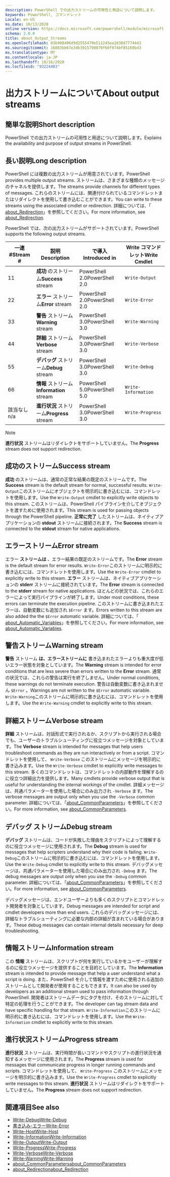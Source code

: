 ```yaml
---
description: PowerShell での出力ストリームの可用性と用途について説明します。
keywords: PowerShell, コマンドレット
Locale: en-US
ms.date: 10/13/2020
online version: https://docs.microsoft.com/powershell/module/microsoft.powershell.core/about/about_output_streams?view=powershell-7.1&WT.mc_id=ps-gethelp
schema: 2.0.0
title: about_Output_Streams
ms.openlocfilehash: 03b908406d9d2555479e511245ea1838d7774443
ms.sourcegitcommit: 16883bb67e34b3915798070f60f974bf85160bd3
ms.translationtype: MT
ms.contentlocale: ja-JP
ms.lasthandoff: 10/16/2020
ms.locfileid: "93224483"
---
```

# <a name="about-output-streams"></a><span data-ttu-id="a36ac-104">出力ストリームについて</span><span class="sxs-lookup"><span data-stu-id="a36ac-104">About output streams</span></span>

## <a name="short-description"></a><span data-ttu-id="a36ac-105">簡単な説明</span><span class="sxs-lookup"><span data-stu-id="a36ac-105">Short description</span></span>
<span data-ttu-id="a36ac-106">PowerShell での出力ストリームの可用性と用途について説明します。</span><span class="sxs-lookup"><span data-stu-id="a36ac-106">Explains the availability and purpose of output streams in PowerShell.</span></span>

## <a name="long-description"></a><span data-ttu-id="a36ac-107">長い説明</span><span class="sxs-lookup"><span data-stu-id="a36ac-107">Long description</span></span>

<span data-ttu-id="a36ac-108">PowerShell には複数の出力ストリームが用意されています。</span><span class="sxs-lookup"><span data-stu-id="a36ac-108">PowerShell provides multiple output streams.</span></span> <span data-ttu-id="a36ac-109">ストリームは、さまざまな種類のメッセージのチャネルを提供します。</span><span class="sxs-lookup"><span data-stu-id="a36ac-109">The streams provide channels for different types of messages.</span></span> <span data-ttu-id="a36ac-110">これらのストリームには、関連付けられているコマンドレットまたはリダイレクトを使用して書き込むことができます。</span><span class="sxs-lookup"><span data-stu-id="a36ac-110">You can write to these streams using the associated cmdlet or redirection.</span></span> <span data-ttu-id="a36ac-111">詳細については、「 [about_Redirection](about_Redirection.md)」を参照してください。</span><span class="sxs-lookup"><span data-stu-id="a36ac-111">For more information, see [about_Redirection](about_Redirection.md).</span></span>

<span data-ttu-id="a36ac-112">PowerShell では、次の出力ストリームがサポートされています。</span><span class="sxs-lookup"><span data-stu-id="a36ac-112">PowerShell supports the following output streams.</span></span>

| <span data-ttu-id="a36ac-113">一連#</span><span class="sxs-lookup"><span data-stu-id="a36ac-113">Stream #</span></span> |      <span data-ttu-id="a36ac-114">説明</span><span class="sxs-lookup"><span data-stu-id="a36ac-114">Description</span></span>       | <span data-ttu-id="a36ac-115">で導入</span><span class="sxs-lookup"><span data-stu-id="a36ac-115">Introduced in</span></span>  |    <span data-ttu-id="a36ac-116">Write コマンドレット</span><span class="sxs-lookup"><span data-stu-id="a36ac-116">Write Cmdlet</span></span>     |
| -------- | ---------------------- | -------------- | ------------------- |
| <span data-ttu-id="a36ac-117">1</span><span class="sxs-lookup"><span data-stu-id="a36ac-117">1</span></span>        | <span data-ttu-id="a36ac-118">**成功** のストリーム</span><span class="sxs-lookup"><span data-stu-id="a36ac-118">**Success** stream</span></span>     | <span data-ttu-id="a36ac-119">PowerShell 2.0</span><span class="sxs-lookup"><span data-stu-id="a36ac-119">PowerShell 2.0</span></span> | `Write-Output`      |
| <span data-ttu-id="a36ac-120">2</span><span class="sxs-lookup"><span data-stu-id="a36ac-120">2</span></span>        | <span data-ttu-id="a36ac-121">**エラー** ストリーム</span><span class="sxs-lookup"><span data-stu-id="a36ac-121">**Error** stream</span></span>       | <span data-ttu-id="a36ac-122">PowerShell 2.0</span><span class="sxs-lookup"><span data-stu-id="a36ac-122">PowerShell 2.0</span></span> | `Write-Error`       |
| <span data-ttu-id="a36ac-123">3</span><span class="sxs-lookup"><span data-stu-id="a36ac-123">3</span></span>        | <span data-ttu-id="a36ac-124">**警告** ストリーム</span><span class="sxs-lookup"><span data-stu-id="a36ac-124">**Warning** stream</span></span>     | <span data-ttu-id="a36ac-125">PowerShell 3.0</span><span class="sxs-lookup"><span data-stu-id="a36ac-125">PowerShell 3.0</span></span> | `Write-Warning`     |
| <span data-ttu-id="a36ac-126">4</span><span class="sxs-lookup"><span data-stu-id="a36ac-126">4</span></span>        | <span data-ttu-id="a36ac-127">**詳細** ストリーム</span><span class="sxs-lookup"><span data-stu-id="a36ac-127">**Verbose** stream</span></span>     | <span data-ttu-id="a36ac-128">PowerShell 3.0</span><span class="sxs-lookup"><span data-stu-id="a36ac-128">PowerShell 3.0</span></span> | `Write-Verbose`     |
| <span data-ttu-id="a36ac-129">5</span><span class="sxs-lookup"><span data-stu-id="a36ac-129">5</span></span>        | <span data-ttu-id="a36ac-130">**デバッグ** ストリーム</span><span class="sxs-lookup"><span data-stu-id="a36ac-130">**Debug** stream</span></span>       | <span data-ttu-id="a36ac-131">PowerShell 3.0</span><span class="sxs-lookup"><span data-stu-id="a36ac-131">PowerShell 3.0</span></span> | `Write-Debug`       |
| <span data-ttu-id="a36ac-132">6</span><span class="sxs-lookup"><span data-stu-id="a36ac-132">6</span></span>        | <span data-ttu-id="a36ac-133">**情報** ストリーム</span><span class="sxs-lookup"><span data-stu-id="a36ac-133">**Information** stream</span></span> | <span data-ttu-id="a36ac-134">PowerShell 5.0</span><span class="sxs-lookup"><span data-stu-id="a36ac-134">PowerShell 5.0</span></span> | `Write-Information` |
| <span data-ttu-id="a36ac-135">該当なし</span><span class="sxs-lookup"><span data-stu-id="a36ac-135">n/a</span></span>      | <span data-ttu-id="a36ac-136">**進行状況** ストリーム</span><span class="sxs-lookup"><span data-stu-id="a36ac-136">**Progress** stream</span></span>    | <span data-ttu-id="a36ac-137">PowerShell 3.0</span><span class="sxs-lookup"><span data-stu-id="a36ac-137">PowerShell 3.0</span></span> | `Write-Progress`    |

> [!NOTE]
> <span data-ttu-id="a36ac-138">**進行状況** ストリームはリダイレクトをサポートしていません。</span><span class="sxs-lookup"><span data-stu-id="a36ac-138">The **Progress** stream does not support redirection.</span></span>

## <a name="success-stream"></a><span data-ttu-id="a36ac-139">成功のストリーム</span><span class="sxs-lookup"><span data-stu-id="a36ac-139">Success stream</span></span>

<span data-ttu-id="a36ac-140">**成功** のストリームは、通常の正常な結果の既定のストリームです。</span><span class="sxs-lookup"><span data-stu-id="a36ac-140">The **Success** stream is the default stream for normal, successful results.</span></span>
<span data-ttu-id="a36ac-141">`Write-Output`このストリームにオブジェクトを明示的に書き込むには、コマンドレットを使用します。</span><span class="sxs-lookup"><span data-stu-id="a36ac-141">Use the `Write-Output` cmdlet to explicitly write objects to this stream.</span></span> <span data-ttu-id="a36ac-142">このストリームは、PowerShell パイプラインを介してオブジェクトを渡すために使用されます。</span><span class="sxs-lookup"><span data-stu-id="a36ac-142">This stream is used for passing objects through the PowerShell pipeline.</span></span> <span data-ttu-id="a36ac-143">**正常に完了** したストリームは、ネイティブアプリケーションの **stdout** ストリームに接続されます。</span><span class="sxs-lookup"><span data-stu-id="a36ac-143">The **Success** stream is connected to the **stdout** stream for native applications.</span></span>

## <a name="error-stream"></a><span data-ttu-id="a36ac-144">エラーストリーム</span><span class="sxs-lookup"><span data-stu-id="a36ac-144">Error stream</span></span>

<span data-ttu-id="a36ac-145">エラー **ストリームは** 、エラー結果の既定のストリームです。</span><span class="sxs-lookup"><span data-stu-id="a36ac-145">The **Error** stream is the default stream for error results.</span></span> <span data-ttu-id="a36ac-146">`Write-Error`このストリームに明示的に書き込むには、コマンドレットを使用します。</span><span class="sxs-lookup"><span data-stu-id="a36ac-146">Use the `Write-Error` cmdlet to explicitly write to this stream.</span></span> <span data-ttu-id="a36ac-147">**エラー** ストリームは、ネイティブアプリケーションの **stderr** ストリームに接続されています。</span><span class="sxs-lookup"><span data-stu-id="a36ac-147">The **Error** stream is connected to the **stderr** stream for native applications.</span></span> <span data-ttu-id="a36ac-148">ほとんどの状況では、これらのエラーによって実行パイプラインが終了します。</span><span class="sxs-lookup"><span data-stu-id="a36ac-148">Under most conditions, these errors can terminate the execution pipeline.</span></span> <span data-ttu-id="a36ac-149">このストリームに書き込まれたエラーは、自動変数にも追加され `$Error` ます。</span><span class="sxs-lookup"><span data-stu-id="a36ac-149">Errors written to this stream are also added the the `$Error` automatic variable.</span></span> <span data-ttu-id="a36ac-150">詳細については、「 [about_Automatic_Variables](about_Automatic_Variables.md)」を参照してください。</span><span class="sxs-lookup"><span data-stu-id="a36ac-150">For more information, see [about_Automatic_Variables](about_Automatic_Variables.md).</span></span>

## <a name="warning-stream"></a><span data-ttu-id="a36ac-151">警告ストリーム</span><span class="sxs-lookup"><span data-stu-id="a36ac-151">Warning stream</span></span>

<span data-ttu-id="a36ac-152">**警告** ストリーム **は、エラーストリームに** 書き込まれたエラーよりも重大度が低いエラー状態を対象としています。</span><span class="sxs-lookup"><span data-stu-id="a36ac-152">The **Warning** stream is intended for error conditions that are less severe than errors written to the **Error** stream.</span></span> <span data-ttu-id="a36ac-153">通常の状況では、これらの警告は実行を終了しません。</span><span class="sxs-lookup"><span data-stu-id="a36ac-153">Under normal conditions, these warnings do not terminate execution.</span></span> <span data-ttu-id="a36ac-154">警告は自動変数に書き込まれません `$Error` 。</span><span class="sxs-lookup"><span data-stu-id="a36ac-154">Warnings are not written to the `$Error` automatic variable.</span></span> <span data-ttu-id="a36ac-155">`Write-Warning`このストリームに明示的に書き込むには、コマンドレットを使用します。</span><span class="sxs-lookup"><span data-stu-id="a36ac-155">Use the `Write-Warning` cmdlet to explicitly write to this stream.</span></span>

## <a name="verbose-stream"></a><span data-ttu-id="a36ac-156">詳細ストリーム</span><span class="sxs-lookup"><span data-stu-id="a36ac-156">Verbose stream</span></span>

<span data-ttu-id="a36ac-157">**詳細** ストリームは、対話形式で実行されるか、スクリプトから実行される場合でも、ユーザーのトラブルシューティングに役立つメッセージを対象としています。</span><span class="sxs-lookup"><span data-stu-id="a36ac-157">The **Verbose** stream is intended for messages that help users troubleshoot commands as they are run interactively or from a script.</span></span> <span data-ttu-id="a36ac-158">コマンドレットを使用して、 `Write-Verbose` このストリームにメッセージを明示的に書き込みます。</span><span class="sxs-lookup"><span data-stu-id="a36ac-158">Use the `Write-Verbose` cmdlet to explicitly write messages to this stream.</span></span> <span data-ttu-id="a36ac-159">多くのコマンドレットは、コマンドレットの内部動作を理解するのに役立つ詳細出力を提供します。</span><span class="sxs-lookup"><span data-stu-id="a36ac-159">Many cmdlets provide verbose output that is useful for understanding the internal workings of the cmdlet.</span></span> <span data-ttu-id="a36ac-160">詳細メッセージは、共通パラメーターを使用した場合にのみ出力され `-Verbose` ます。</span><span class="sxs-lookup"><span data-stu-id="a36ac-160">The verbose messages are output only when you use the `-Verbose` common parameter.</span></span> <span data-ttu-id="a36ac-161">詳細については、「[about_CommonParameters](about_CommonParameters.md)」を参照してください。</span><span class="sxs-lookup"><span data-stu-id="a36ac-161">For more information, see [about_CommonParameters](about_CommonParameters.md).</span></span>

## <a name="debug-stream"></a><span data-ttu-id="a36ac-162">デバッグ ストリーム</span><span class="sxs-lookup"><span data-stu-id="a36ac-162">Debug stream</span></span>

<span data-ttu-id="a36ac-163">**デバッグ** ストリームは、コードが失敗した理由をスクリプトによって理解するのに役立つメッセージに使用されます。</span><span class="sxs-lookup"><span data-stu-id="a36ac-163">The **Debug** stream is used for messages that help scripters understand why their code is failing.</span></span> <span data-ttu-id="a36ac-164">`Write-Debug`このストリームに明示的に書き込むには、コマンドレットを使用します。</span><span class="sxs-lookup"><span data-stu-id="a36ac-164">Use the `Write-Debug` cmdlet to explicitly write to this stream.</span></span> <span data-ttu-id="a36ac-165">デバッグメッセージは、共通パラメーターを使用した場合にのみ出力され `-Debug` ます。</span><span class="sxs-lookup"><span data-stu-id="a36ac-165">The debug messages are output only when you use the `-Debug` common parameter.</span></span> <span data-ttu-id="a36ac-166">詳細については、「[about_CommonParameters](about_CommonParameters.md)」を参照してください。</span><span class="sxs-lookup"><span data-stu-id="a36ac-166">For more information, see [about_CommonParameters](about_CommonParameters.md).</span></span>

<span data-ttu-id="a36ac-167">デバッグメッセージは、エンドユーザーよりも多くのスクリプトとコマンドレット開発者を対象としています。</span><span class="sxs-lookup"><span data-stu-id="a36ac-167">Debug messages are intended for script and cmdlet developers more than end users.</span></span> <span data-ttu-id="a36ac-168">これらのデバッグメッセージには、詳細なトラブルシューティングに必要な内部の詳細が含まれている場合があります。</span><span class="sxs-lookup"><span data-stu-id="a36ac-168">These debug messages can contain internal details necessary for deep troubleshooting.</span></span>

## <a name="information-stream"></a><span data-ttu-id="a36ac-169">情報ストリーム</span><span class="sxs-lookup"><span data-stu-id="a36ac-169">Information stream</span></span>

<span data-ttu-id="a36ac-170">この **情報** ストリームは、スクリプトが何を実行しているかをユーザーが理解するのに役立つメッセージを提供することを目的としています。</span><span class="sxs-lookup"><span data-stu-id="a36ac-170">The **Information** stream is intended to provide message that help a user understand what a script is doing.</span></span> <span data-ttu-id="a36ac-171">また、PowerShell を介して情報を渡すために使用される追加のストリームとして開発者が使用することもできます。</span><span class="sxs-lookup"><span data-stu-id="a36ac-171">It can also be used by developers as an additional stream used to pass information through PowerShell.</span></span> <span data-ttu-id="a36ac-172">開発者はストリームデータにタグを付け、そのストリームに対して特定の処理を行うことができます。</span><span class="sxs-lookup"><span data-stu-id="a36ac-172">The developer can tag stream data and have specific handling for that stream.</span></span> <span data-ttu-id="a36ac-173">`Write-Information`このストリームに明示的に書き込むには、コマンドレットを使用します。</span><span class="sxs-lookup"><span data-stu-id="a36ac-173">Use the `Write-Information` cmdlet to explicitly write to this stream.</span></span>

## <a name="progress-stream"></a><span data-ttu-id="a36ac-174">進行状況ストリーム</span><span class="sxs-lookup"><span data-stu-id="a36ac-174">Progress stream</span></span>

<span data-ttu-id="a36ac-175">**進行状況** ストリームは、実行時間が長いコマンドやスクリプトの進行状況を通知するメッセージに使用されます。</span><span class="sxs-lookup"><span data-stu-id="a36ac-175">The **Progress** stream is used for messages that communicate progress in longer running commands and scripts.</span></span> <span data-ttu-id="a36ac-176">コマンドレットを使用して、 `Write-Progress` このストリームにメッセージを明示的に書き込みます。</span><span class="sxs-lookup"><span data-stu-id="a36ac-176">Use the `Write-Progress` cmdlet to explicitly write messages to this stream.</span></span> <span data-ttu-id="a36ac-177">**進行状況** ストリームはリダイレクトをサポートしていません。</span><span class="sxs-lookup"><span data-stu-id="a36ac-177">The **Progress** stream does not support redirection.</span></span>

## <a name="see-also"></a><span data-ttu-id="a36ac-178">関連項目</span><span class="sxs-lookup"><span data-stu-id="a36ac-178">See also</span></span>

- [<span data-ttu-id="a36ac-179">Write-Debug</span><span class="sxs-lookup"><span data-stu-id="a36ac-179">Write-Debug</span></span>](xref:Microsoft.PowerShell.Utility.Write-Debug)
- [<span data-ttu-id="a36ac-180">書き込み-エラー</span><span class="sxs-lookup"><span data-stu-id="a36ac-180">Write-Error</span></span>](xref:Microsoft.PowerShell.Utility.Write-Error)
- [<span data-ttu-id="a36ac-181">Write-Host</span><span class="sxs-lookup"><span data-stu-id="a36ac-181">Write-Host</span></span>](xref:Microsoft.PowerShell.Utility.Write-Host)
- [<span data-ttu-id="a36ac-182">Write-Information</span><span class="sxs-lookup"><span data-stu-id="a36ac-182">Write-Information</span></span>](xref:Microsoft.PowerShell.Utility.Write-Information)
- [<span data-ttu-id="a36ac-183">Write-Output</span><span class="sxs-lookup"><span data-stu-id="a36ac-183">Write-Output</span></span>](xref:Microsoft.PowerShell.Utility.Write-Output)
- [<span data-ttu-id="a36ac-184">Write-Progress</span><span class="sxs-lookup"><span data-stu-id="a36ac-184">Write-Progress</span></span>](xref:Microsoft.PowerShell.Utility.Write-Progress)
- [<span data-ttu-id="a36ac-185">Write-Verbose</span><span class="sxs-lookup"><span data-stu-id="a36ac-185">Write-Verbose</span></span>](xref:Microsoft.PowerShell.Utility.Write-Verbose)
- [<span data-ttu-id="a36ac-186">Write-Warning</span><span class="sxs-lookup"><span data-stu-id="a36ac-186">Write-Warning</span></span>](xref:Microsoft.PowerShell.Utility.Write-Warning)
- [<span data-ttu-id="a36ac-187">about_CommonParameters</span><span class="sxs-lookup"><span data-stu-id="a36ac-187">about_CommonParameters</span></span>](about_CommonParameters.md)
- [<span data-ttu-id="a36ac-188">about_Redirection</span><span class="sxs-lookup"><span data-stu-id="a36ac-188">about_Redirection</span></span>](about_Redirection.md)
